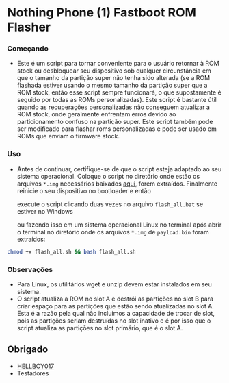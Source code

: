 # Nothing Phone (1) Fastboot ROM Flasher

### Começando
- Este é um script para tornar conveniente para o usuário retornar à ROM stock ou desbloquear seu dispositivo sob qualquer circunstância em que o tamanho da partição super não tenha sido alterada (se a ROM flashada estiver usando o mesmo tamanho da partição super que a ROM stock, então esse script sempre funcionará, o que supostamente é seguido por todas as ROMs personalizadas). Este script é bastante útil quando as recuperações personalizadas não conseguem atualizar a ROM stock, onde geralmente enfrentam erros devido ao particionamento confuso na partição super. Este script também pode ser modificado para flashar roms personalizadas e pode ser usado em ROMs que enviam o firmware stock.

### Uso
- Antes de continuar, certifique-se de que o script esteja adaptado ao seu sistema operacional. Coloque o script no diretório onde estão os arquivos `*.img` necessários baixados [aqui](https://github.com/spike0en/Spacewar_Archive), forem extraídos. Finalmente reinicie o seu dispositivo no bootloader e então 

  execute o script clicando duas vezes no arquivo `flash_all.bat` se estiver no Windows

  ou fazendo isso em um sistema operacional Linux no terminal após abrir o terminal no diretório onde os arquivos `*.img` de `payload.bin` foram extraídos:

```bash
chmod +x flash_all.sh && bash flash_all.sh
```

### Observações
- Para Linux, os utilitários wget e unzip devem estar instalados em seu sistema.
- O script atualiza a ROM no slot A e destrói as partições no slot B para criar espaço para as partições que estão sendo atualizadas no slot A. Esta é a razão pela qual não incluímos a capacidade de trocar de slot, pois as partições seriam destruídas no slot inativo e é por isso que o script atualiza as partições no slot primário, que é o slot A.

## Obrigado
- [HELLBOY017](https://github.com/HELLBOY017)
- Testadores
